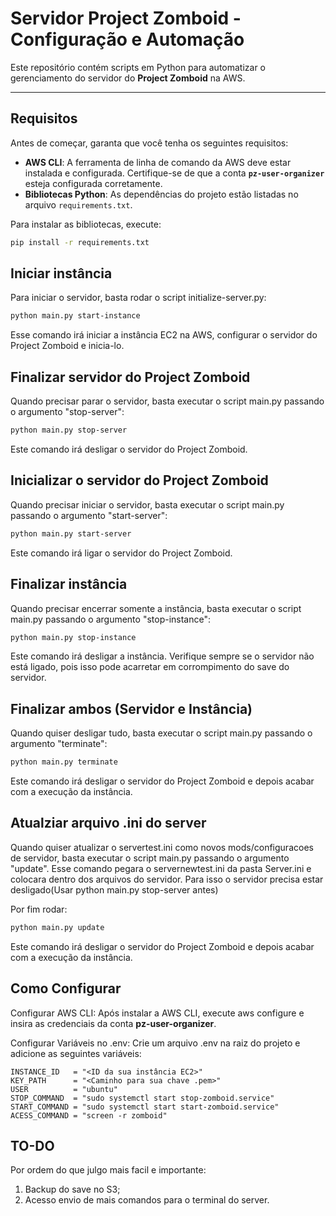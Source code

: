 # **Servidor Project Zomboid - Configuração e Automação**

Este repositório contém scripts em Python para automatizar o gerenciamento do servidor do **Project Zomboid** na AWS.

---

## **Requisitos**

Antes de começar, garanta que você tenha os seguintes requisitos:

- **AWS CLI**: A ferramenta de linha de comando da AWS deve estar instalada e configurada. Certifique-se de que a conta **`pz-user-organizer`** esteja configurada corretamente.
- **Bibliotecas Python**: As dependências do projeto estão listadas no arquivo `requirements.txt`.

Para instalar as bibliotecas, execute:

```bash
pip install -r requirements.txt
```

## **Iniciar instância**
Para iniciar o servidor, basta rodar o script initialize-server.py:
```bash
python main.py start-instance
```
Esse comando irá iniciar a instância EC2 na AWS, configurar o servidor do Project Zomboid e inicia-lo.

## **Finalizar servidor do Project Zomboid**
Quando precisar parar o servidor, basta executar o script main.py passando o argumento "stop-server":
```bash
python main.py stop-server
```
Este comando irá desligar o servidor do Project Zomboid.

## **Inicializar o servidor do Project Zomboid**
Quando precisar iniciar o servidor, basta executar o script main.py passando o argumento "start-server":
```bash
python main.py start-server
```
Este comando irá ligar o servidor do Project Zomboid.

## **Finalizar instância**
Quando precisar encerrar somente a instância, basta executar o script main.py passando o argumento "stop-instance":
```bash
python main.py stop-instance
```
Este comando irá desligar a instância. Verifique sempre se o servidor não está ligado, pois isso pode acarretar em corrompimento do save do servidor.

## **Finalizar ambos (Servidor e Instância)**
Quando quiser desligar tudo, basta executar o script main.py passando o argumento "terminate":
```bash
python main.py terminate
```
Este comando irá desligar o servidor do Project Zomboid e depois acabar com a execução da instância.

## **Atualziar arquivo .ini do server**
Quando quiser atualizar o servertest.ini como novos mods/configuracoes de servidor, basta executar o script main.py passando o argumento "update". Esse comando pegara o servernewtest.ini da pasta Server.ini e colocara dentro dos arquivos do servidor. Para isso o servidor precisa estar desligado(Usar python main.py stop-server antes)

Por fim rodar:

```bash
python main.py update
```
Este comando irá desligar o servidor do Project Zomboid e depois acabar com a execução da instância.

## **Como Configurar**
Configurar AWS CLI: Após instalar a AWS CLI, execute aws configure e insira as credenciais da conta **pz-user-organizer**.

Configurar Variáveis no .env: Crie um arquivo .env na raiz do projeto e adicione as seguintes variáveis:

```plaintext
INSTANCE_ID   = "<ID da sua instância EC2>"
KEY_PATH      = "<Caminho para sua chave .pem>"
USER          = "ubuntu"
STOP_COMMAND  = "sudo systemctl start stop-zomboid.service"
START_COMMAND = "sudo systemctl start start-zomboid.service"
ACESS_COMMAND = "screen -r zomboid"

```

## **TO-DO**
Por ordem do que julgo mais facil e importante:

1. Backup do save no S3;
2. Acesso envio de mais comandos para o terminal do server.

